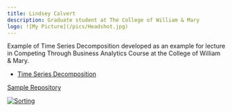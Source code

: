 ```yaml
---
title: Lindsey Calvert
description: Graduate student at The College of William & Mary
logo: ![My Picture](/pics/Headshot.jpg)
---
```


Example of Time Series Decomposition developed as an example for lecture in Competing Through Business Analytics Course at the College of William & Mary.  
- [Time Series Decomposition](/timeseries/index.md)  


[Sample Repository](https://github.com/lindsey-calvert/sample)  


[![Sorting](https://img.youtube.com/vi/UmUiu59e17Q/0.jpg)](https://www.youtube.com/watch?v=UmUiu59e17Q])  
